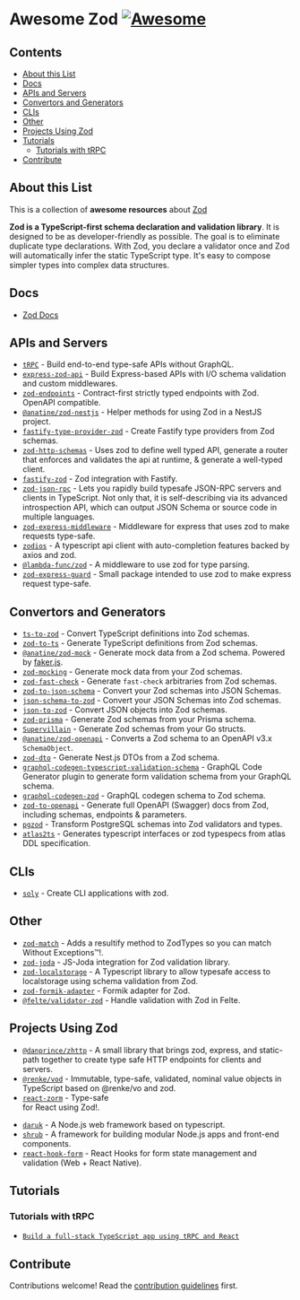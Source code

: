 # Awesome Zod [![Awesome](https://awesome.re/badge.svg)](https://awesome.re)
## Contents

- [About this List](#about-this-list)
- [Docs](#docs)
- [APIs and Servers](#apis-and-servers)
- [Convertors and Generators](#convertors-and-generators)
- [CLIs](#clis)
- [Other](#other)
- [Projects Using Zod](#projects-using-zod)
- [Tutorials](#tutorials)
    - [Tutorials with tRPC](#tutorials-with-trpc)
- [Contribute](#contribute)

## About this List

This is a collection of **awesome resources** about [Zod](https://github.com/colinhacks/zod 'TypeScript-first schema declaration and validation library')

**Zod is a TypeScript-first schema declaration and validation library**. It is designed to be as developer-friendly as possible. The goal is to eliminate duplicate type declarations. With Zod, you declare a validator once and Zod will automatically infer the static TypeScript type. It's easy to compose simpler types into complex data structures.

## Docs

- [Zod Docs](https://github.com/colinhacks/zod/tree/master/docs)

## APIs and Servers

- [`tRPC`](https://github.com/trpc/trpc) - Build end-to-end type-safe APIs without GraphQL.
- [`express-zod-api`](https://github.com/RobinTail/express-zod-api) - Build Express-based APIs with I/O schema validation and custom middlewares.
- [`zod-endpoints`](https://github.com/flock-community/zod-endpoints) - Contract-first strictly typed endpoints with Zod. OpenAPI compatible.
- [`@anatine/zod-nestjs`](https://github.com/anatine/zod-plugins/tree/main/libs/zod-nestjs) - Helper methods for using Zod in a NestJS project.
- [`fastify-type-provider-zod`](https://github.com/turkerdev/fastify-type-provider-zod) - Create Fastify type providers from Zod schemas.
- [`zod-http-schemas`](https://github.com/Skutopia-org/zod-http-schemas) - Uses zod to define well typed API, generate a router that enforces and validates the api at runtime, & generate a well-typed client.
- [`fastify-zod`](https://github.com/elierotenberg/fastify-zod) - Zod integration with Fastify.
- [`zod-json-rpc`](https://www.npmjs.com/package/zod-json-rpc) - Lets you rapidly build typesafe JSON-RPC servers and clients in TypeScript. Not only that, it is self-describing via its advanced introspection API, which can output JSON Schema or source code in multiple languages.
- [`zod-express-middleware`](https://github.com/Aquila169/zod-express-middleware) - Middleware for express that uses zod to make requests type-safe.
- [`zodios`](https://github.com/ecyrbe/zodios) - A typescript api client with auto-completion features backed by axios and zod.
- [`@lambda-func/zod`](https://github.com/connorgiles/lambda-func) - A middleware to use zod for type parsing.
- [`zod-express-guard`](https://github.com/roziscoding/zod-express-guard) - Small package intended to use zod to make express request type-safe.
## Convertors and Generators

- [`ts-to-zod`](https://github.com/fabien0102/ts-to-zod) - Convert TypeScript definitions into Zod schemas.
- [`zod-to-ts`](https://github.com/sachinraja/zod-to-ts) - Generate TypeScript definitions from Zod schemas.
- [`@anatine/zod-mock`](https://github.com/anatine/zod-plugins/tree/main/libs/zod-mock) - Generate mock data from a Zod schema. Powered by [faker.js](https://github.com/Marak/Faker.js).
- [`zod-mocking`](https://github.com/dipasqualew/zod-mocking) - Generate mock data from your Zod schemas.
- [`zod-fast-check`](https://github.com/DavidTimms/zod-fast-check) - Generate `fast-check` arbitraries from Zod schemas.
- [`zod-to-json-schema`](https://github.com/StefanTerdell/zod-to-json-schema) - Convert your Zod schemas into JSON Schemas.
- [`json-schema-to-zod`](https://github.com/StefanTerdell/json-schema-to-zod) - Convert your JSON Schemas into Zod schemas.
- [`json-to-zod`](https://github.com/rsinohara/json-to-zod) - Convert JSON objects into Zod schemas.
- [`zod-prisma`](https://github.com/CarterGrimmeisen/zod-prisma) - Generate Zod schemas from your Prisma schema.
- [`Supervillain`](https://github.com/Southclaws/supervillain) - Generate Zod schemas from your Go structs.
- [`@anatine/zod-openapi`](https://github.com/anatine/zod-plugins/tree/main/libs/zod-openapi) - Converts a Zod schema to an OpenAPI v3.x `SchemaObject`.
- [`zod-dto`](https://github.com/kbkk/abitia/tree/master/packages/zod-dto) - Generate Nest.js DTOs from a Zod schema.
- [`graphql-codegen-typescript-validation-schema`](https://github.com/Code-Hex/graphql-codegen-typescript-validation-schema) - GraphQL Code Generator plugin to generate form validation schema from your GraphQL schema.
- [`graphql-codegen-zod`](https://github.com/withshepherd/graphql-codegen-zoda) - GraphQL codegen schema to Zod schema.
- [`zod-to-openapi`](https://github.com/asteasolutions/zod-to-openapi) - Generate full OpenAPI (Swagger) docs from Zod, including schemas, endpoints & parameters.
- [`pgzod`](https://github.com/owncoral/pgzod) - Transform PostgreSQL schemas into Zod validators and types.
- [`atlas2ts`](https://www.npmjs.com/package/atlas2ts) - Generates typescript interfaces or zod typespecs from atlas DDL specification.
## CLIs

- [`soly`](https://github.com/mdbetancourt/soly) - Create CLI applications with zod.

## Other
- [`zod-match`](https://www.npmjs.com/package/zod-match) - Adds a resultify method to ZodTypes so you can match Without Exceptions™️!.
- [`zod-joda`](https://github.com/dasprid/zod-joda) - JS-Joda integration for Zod validation library.
- [`zod-localstorage`](https://github.com/bigbeno37/zod-localstorage) - A Typescript library to allow typesafe access to localstorage using schema validation from Zod.
- [`zod-formik-adapter`](https://github.com/robertLichtnow/zod-formik-adapter) - Formik adapter for Zod.
- [`@felte/validator-zod`](https://github.com/pablo-abc/felte/tree/main/packages/validator-zod) - Handle validation with Zod in Felte.

## Projects Using Zod
- [`@danprince/zhttp`](https://github.com/danprince/zhttp) - A small library that brings zod, express, and static-path together to create type safe HTTP endpoints for clients and servers.
- [`@renke/vod`](https://www.npmjs.com/package/@renke/vod) - Immutable, type-safe, validated, nominal value objects in TypeScript based on @renke/vo and zod.
- [`react-zorm`](https://github.com/esamattis/react-zorm) - Type-safe <form> for React using Zod!.
- [`daruk`](https://github.com/darukjs/daruk) - A Node.js web framework based on typescript.
- [`shrub`](https://github.com/jjvainav/shrub) - A framework for building modular Node.js apps and front-end components.
- [`react-hook-form`](https://github.com/react-hook-form/react-hook-form) - React Hooks for form state management and validation (Web + React Native).

## Tutorials

### Tutorials with tRPC
- [`Build a full-stack TypeScript app using tRPC and React`](https://blog.logrocket.com/build-full-stack-typescript-app-trpc-react)


## Contribute

Contributions welcome! Read the [contribution guidelines](contributing.md) first.
